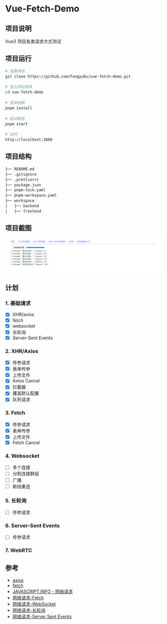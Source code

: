 # Vue-Fetch-Demo

## 项目说明
Vue3 项目各类请求方式测试

## 项目运行

```bash
# 克隆项目
git clone https://github.com/FangyuDu/vue-fetch-demo.git

# 进入项目目录
cd vue-fetch-demo

# 安装依赖
pnpm install

# 启动服务
pnpm start

# 访问
http://localhost:3000
```

## 项目结构

```bash
├── README.md
├── .gitignore
├── .prettierrc
├── package.json
├── pnpm-lock.yaml
├── pnpm-workspace.yaml
├── workspace
│   ├── backend
│   ├── frontend

```

## 项目截图
![截图](./assets/shoot.png)

## 计划
### 1. 基础请求
- [x] XHR/axios
- [x] fetch
- [x] websocket
- [x] 长轮询
- [x] Server-Sent Events

### 2. XHR/Axios
- [x] 传参请求
- [x] 表单传参
- [x] 上传文件
- [x] Axios Cancel
- [x] 拦截器
- [x] 覆盖默认配置
- [x] 队列请求

### 3. Fetch
- [x] 传参请求
- [x] 表单传参
- [x] 上传文件
- [x] Fetch Cancel

### 4. Websocket
- [ ] 多个连接
- [ ] 分割连接群组
- [ ] 广播
- [ ] 断线重连

### 5. 长轮询
- [ ] 传参请求

### 6. Server-Sent Events
- [ ] 传参请求

### 7. WebRTC

## 参考
- [axios](https://axios-http.com/docs/intro)
- [fetch](https://developer.mozilla.org/zh-CN/docs/Web/API/Fetch_API)
- [JAVASCRIPT.INFO - 网络请求](https://zh.javascript.info/network)
- [网络请求-Fetch](https://zh.javascript.info/fetch)
- [网络请求-WebSocket](https://zh.javascript.info/websocket)
- [网络请求-长轮询](https://zh.javascript.info/long-polling)
- [网络请求-Server Sent Events](https://zh.javascript.info/server-sent-events)
